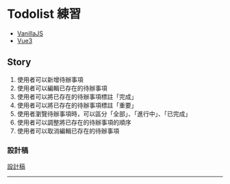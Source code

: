# Todolist 練習

- [VanillaJS](https://g100my.github.io/Todolist/VanillaJS/src/index.html)
- [Vue3](https://g100my.github.io/Todolist/Vue/src/index.html)

## Story

1. 使用者可以新增待辦事項
2. 使用者可以編輯已存在的待辦事項
3. 使用者可以將已存在的待辦事項標註「完成」
4. 使用者可以將已存在的待辦事項標註「重要」
5. 使用者瀏覽待辦事項時，可以區分「全部」、「進行中」、「已完成」
6. 使用者可以調整將已存在的待辦事項的順序
7. 使用者可以取消編輯已存在的待辦事項

### 設計稿

[設計稿](https://hexschool.github.io/THE_F2E_Design/todolist/)

---


